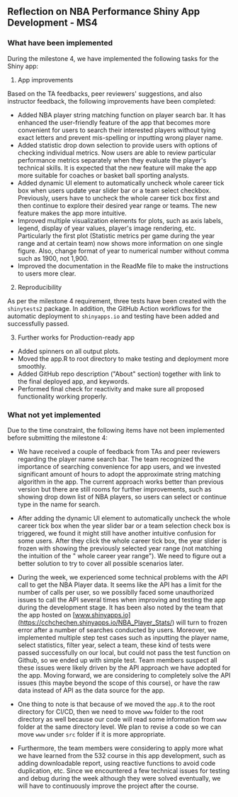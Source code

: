 ## Reflection on NBA Performance Shiny App Development - MS4

### What have been implemented

During the milestone 4, we have implemented the following tasks for the Shiny app:

1.  App improvements

Based on the TA feedbacks, peer reviewers' suggestions, and also instructor feedback, the following improvements have been completed:

-   Added NBA player string matching function on player search bar. It has enhanced the user-friendly feature of the app that becomes more convenient for users to search their interested players without tying exact letters and prevent mis-spelling or inputting wrong player name.
-   Added statistic drop down selection to provide users with options of checking individual metrics. Now users are able to review particular performance metrics separately when they evaluate the player's technical skills. It is expected that the new feature will make the app more suitable for coaches or basket ball sporting analysts.
-   Added dynamic UI element to automatically uncheck whole career tick box when users update year slider bar or a team select checkbox. Previously, users have to uncheck the whole career tick box first and then continue to explore their desired year range or teams. The new feature makes the app more intuitive.
-   Improved multiple visualization elements for plots, such as axis labels, legend, display of year values, player's image rendering, etc. Particularly the first plot (Statistic metrics per game during the year range and at certain team) now shows more information on one single figure. Also, change format of year to numerical number without comma such as 1900, not 1,900.
-   Improved the documentation in the ReadMe file to make the instructions to users more clear.

2.  Reproducibility

As per the milestone 4 requirement, three tests have been created with the `shinytests2` package. In addition, the GitHub Action workflows for the automatic deployment to `shinyapps.io` and testing have been added and successfully passed.

3.  Further works for Production-ready app

-   Added spinners on all output plots.
-   Moved the app.R to root directory to make testing and deployment more smoothly.
-   Added GitHub repo description ("About" section) together with link to the final deployed app, and keywords.
-   Performed final check for reactivity and make sure all proposed functionality working properly.

### What not yet implemented

Due to the time constraint, the following items have not been implemented before submitting the milestone 4:

-   We have received a couple of feedback from TAs and peer reviewers regarding the player name search bar. The team recognized the importance of searching convenience for app users, and we invested significant amount of hours to adopt the approximate string matching algorithm in the app. The current approach works better than previous version but there are still rooms for further improvements, such as showing drop down list of NBA players, so users can select or continue type in the name for search.

-   After adding the dynamic UI element to automatically uncheck the whole career tick box when the year slider bar or a team selection check box is triggered, we found it might still have another intuitive confusion for some users. After they click the whole career tick box, the year slider is frozen with showing the previously selected year range (not matching the intuition of the " whole career year range"). We need to figure out a better solution to try to cover all possible scenarios later.

-   During the week, we experienced some technical problems with the API call to get the NBA Player data. It seems like the API has a limit for the number of calls per user, so we possiblly faced some unauthorized issues to call the API several times when improving and testing the app during the development stage. It has been also noted by the team that the app hosted on [www.shinyapps.io](<https://cchchechen.shinyapps.io/NBA_Player_Stats/>) will turn to frozen error after a number of searches conducted by users. Moreover, we implemented multiple step test cases such as inputting the player name, select statistics, filter year, select a team, these kind of tests were passed successfully on our local, but could not pass the test function on Github, so we ended up with simple test. Team members suspect all these issues were likely driven by the API approach we have adopted for the app. Moving forward, we are considering to completely solve the API issues (this maybe beyond the scope of this course), or have the raw data instead of API as the data source for the app.

-   One thing to note is that because of we moved the `app.R` to the root directory for CI/CD, then we need to move `www` folder to the root directory as well because our code will read some information from `www` folder at the same directory level. We plan to revise a code so we can move `www` under `src` folder if it is more appropriate.

-   Furthermore, the team members were considering to apply more what we have learned from the 532 course in this app development, such as adding downloadable report, using reactive functions to avoid code duplication, etc. Since we encountered a few technical issues for testing and debug during the week although they were solved eventually, we will have to continuously improve the project after the course.
